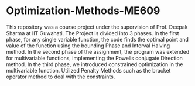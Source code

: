 # Optimization-Methods-ME609
This repository was a course project under the supervision of Prof. Deepak Sharma at IIT Guwahati. The Project is divided into 3 phases. In the first phase, for any single variable function, the code finds the optimal point and value of the function using the bounding Phase and Interval Halving method. In the second phase of the assignment, the program was extended for multivariable functions, implementing the Powells conjugate Direction method. In the third phase, we introduced constrained optimization in the multivariable function. Utilized Penalty Methods such as the bracket operator method to deal with the constraints.
